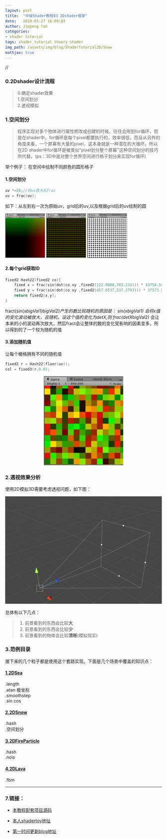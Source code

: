 ```yaml
---
layout: post
title:  "中级Shader教程03 2Dshader框架"
date:   2018-03-27 16:09:03
author: Jiepeng Tan
categories: 
- shader tutorial
tags: shader_tutorial theory shader
img_path: /assets/img/blog/ShaderTutorial2D/Snow
mathjax: true
---
```

//





### **0.2Dshader设计流程**
>0.确定shader效果  
1.空间划分  
2.透视模拟  


### **1.空间划分**

>程序实现对多个物体进行属性修改或创建的时候，往往会用到for循环，但是在shader中，for循环是每个pixel都要执行的，效率很低，而且从另外的角度来看，一个屏幕有大量的pixel，这本身就是一种潜在的大循环。所以在2D shader中for循环是被类似"pixel划分整个屏幕"这种空间划分的技巧所代替。(ps：3D中是对整个世界空间进行格子划分来实现for循环)

举个例子：
在空间中绘制不同颜色的圆形格子
#### **1.空间划分**

```c
uv *=20;//将uv放大后frac
uv = frac(uv);
```

如下：从左到右一次为原始uv，grid后的uv,以及根据grid后的uv绘制的圆  

<img src="https://github.com/JiepengTan/JiepengTan.github.io/blob/master/assets/img/blog/ShaderTutorial2D/BaseMath/offset_uv.jpg?raw=true" width="128"> <img src="https://github.com/JiepengTan/JiepengTan.github.io/blob/master/assets/img/blog/ShaderTutorial2D/BaseMath/grid_offset_uv.jpg?raw=true" width="128"> <img src="https://github.com/JiepengTan/JiepengTan.github.io/blob/master/assets/img/blog/ShaderTutorial2D/BaseMath/grid_uv_circle.jpg?raw=true" width="128">

#### **2.每个grid获取ID**
```c
fixed2 Hash22(fixed2 co){
    fixed x = frac(sin(dot(co.xy ,fixed2(122.9898,783.233))) * 43758.5453);
    fixed y = frac(sin(dot(co.xy ,fixed2(457.6537,537.2793))) * 37573.5913);
    return fixed2(x,y);
}
```
fract(sin(x*bigVal1)*bigVal2)产生的数比较随机的原因是： 
sin(x*bigVal1) 会将x值的变化波动被放大，且随机，设这个值的变化为detX,则 frac(detX*bigVal2) 会让本来的小的波动再次放大，然后fract会让整体的数的变化受影响的因素变多，所以得到的了一个较为随机的值

#### **3.添加随机值**
让每个栅格拥有不同的随机值
```c
fixed2 r = Hash22(floor(uv));
col = fixed3(r,0.0);
```

 <p align="center">
 <img src="https://github.com/JiepengTan/JiepengTan.github.io/blob/master/assets/img/blog/ShaderTutorial2D/BaseMath/grid_rand_val.jpg?raw=true" width="256"></p>


### **2.透视效果分析**

使用2D模拟3D需要考虑透视问题，如下图：
 <p align="center">
<img src="https://github.com/JiepengTan/JiepengTan.github.io/blob/master/assets/img/blog/ShaderTutorial2D/BaseMath/perspective.jpg?raw=true" width="512"></p>

总体有以下几点：

>1. 前景看到的东西会比较**大** 
>2. 前景看到的东西会比较**少** 
>3. 前景看到的物体会比较**清晰**(模拟现实)


### **3.范例目录**
接下来的几个粒子都是使用这个套路实现。下面是几个场景中覆盖的知识点：  
#### [1.2DSea][7]
.length  
.atan 极坐标  
.smoothstep  
.sin cos

#### [2.2DSnow][8]  
.hash  
.空间划分  

#### [3.2DFireParticle ][9] 
.hash  
.nois

#### [4.2DLava ][10] 
.fbm  

----------

### **7.链接：**
- [本教程配套项目源码 ][1]
- [本人shadertoy地址 ][2]
- [第一时间更新blog地址][3]

  [1]: https://github.com/JiepengTan/FishManShaderTutorial
  [2]: https://www.shadertoy.com/user/FishMan
  [3]: https://jiepengtan.github.io/
  [4]: https://jiepengtan.github.io/2018/03/27/shader-tutorial01-base-math/
  [5]: https://jiepengtan.github.io/2018/03/27/shader-tutorial02-shader-skills/
  [6]: https://jiepengtan.github.io/2018/03/27/shader-tutorial03-2D-shader-framework/
  [7]: https://jiepengtan.github.io/2018/03/27/shader-tutorial04-2D-sea/
  [8]: https://jiepengtan.github.io/2018/03/27/shader-tutorial05-2D-snow/
  [9]: https://jiepengtan.github.io/2018/03/27/shader-tutorial06-2D-fire-particle/
  [10]: https://jiepengtan.github.io/2018/03/27/shader-tutorial07-2D-lava/
  [11]: https://jiepengtan.github.io/2018/04/22/shader-tutorial09-1-raymarch-framework/
  [12]: https://jiepengtan.github.io/2018/04/23/shader-tutorial10-SDF/

